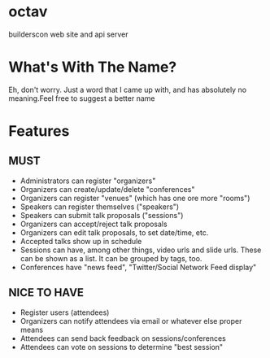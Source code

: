 # octav

builderscon web site and api server

# What's With The Name?

Eh, don't worry. Just a word that I came up with, and has absolutely no meaning.Feel free to suggest a better name

# Features

## MUST

* Administrators can register "organizers"
* Organizers can create/update/delete "conferences"
* Organizers can register "venues" (which has one ore more "rooms")
* Speakers can register themselves ("speakers")
* Speakers can submit talk proposals ("sessions")
* Organizers can accept/reject talk proposals
* Organizers can edit talk proposals, to set date/time, etc.
* Accepted talks show up in schedule
* Sessions can have, among other things, video urls and slide urls. These can be shown as a list. It can be grouped by tags, too.
* Conferences have "news feed", "Twitter/Social Network Feed display"

## NICE TO HAVE

* Register users (attendees)
* Organizers can notify attendees via email or whatever else proper means
* Attendees can send back feedback on sessions/conferences
* Attendees can vote on sessions to determine "best session"

